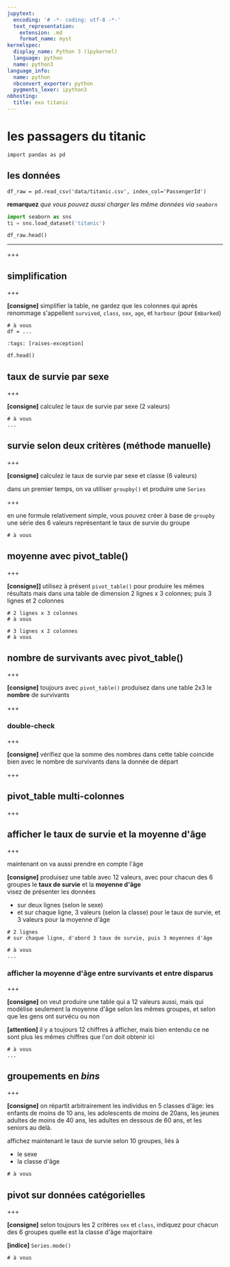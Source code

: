 ```yaml
---
jupytext:
  encoding: '# -*- coding: utf-8 -*-'
  text_representation:
    extension: .md
    format_name: myst
kernelspec:
  display_name: Python 3 (ipykernel)
  language: python
  name: python3
language_info:
  name: python
  nbconvert_exporter: python
  pygments_lexer: ipython3
nbhosting:
  title: exo titanic
---
```


# les passagers du titanic

```{code-cell} ipython3
import pandas as pd
```

## les données

```{code-cell} ipython3
df_raw = pd.read_csv('data/titanic.csv', index_col='PassengerId')
```

**remarquez** *que vous pouvez aussi charger les même données via `seaborn`*
```python
import seaborn as sns
ti = sns.load_dataset('titanic')
```

```{code-cell} ipython3
df_raw.head()
```

----

+++

## simplification

+++

**[consigne]** simplifier la table, ne gardez que les colonnes qui après renommage s'appellent `survived`, `class`, `sex`, `age`, et `harbour` (pour `Embarked`)

```{code-cell} ipython3
# à vous
df = ...
```

```{code-cell} ipython3
:tags: [raises-exception]

df.head()
```

## taux de survie par sexe

+++

**[consigne]** calculez le taux de survie par sexe (2 valeurs)

```{code-cell} ipython3
# à vous
...
```

## survie selon deux critères (méthode manuelle)

+++

**[consigne]** calculez le taux de survie par sexe et classe (6 valeurs)

dans un premier temps, on va utiliser `groupby()` et produire une `Series`

+++

en une formule relativement simple, vous pouvez créer à base de `groupby` une série des 6 valeurs représentant le taux de survie du groupe

```{code-cell} ipython3
# à vous
```

## moyenne avec pivot_table()

+++

**[consigne]]** utilisez à présent `pivot_table()` pour produire les mêmes résultats mais dans una table de dimension 2 lignes x 3 colonnes; puis 3 lignes et 2 colonnes

```{code-cell} ipython3
# 2 lignes x 3 colonnes
# à vous
```

```{code-cell} ipython3
# 3 lignes x 2 colonnes
# à vous
```

## nombre de survivants avec pivot_table()

+++

**[consigne]** toujours avec `pivot_table()` produisez dans une table 2x3 le **nombre** de survivants

+++

### double-check

+++

**[consigne]** vérifiez que la somme des nombres dans cette table coincide bien avec le nombre de survivants dans la donnée de départ

+++

## pivot_table multi-colonnes

+++

## afficher le taux de survie et la moyenne d'âge

+++

maintenant on va aussi prendre en compte l'âge

**[consigne]** produisez une table avec 12 valeurs, avec pour chacun des 6 groupes le **taux de survie** et la **moyenne d'âge**  
  visez de présenter les données
  * sur deux lignes (selon le sexe)
  * et sur chaque ligne, 3 valeurs (selon la classe) pour le taux de survie, et 3 valeurs pour la moyenne d'âge

```{code-cell} ipython3
# 2 lignes
# sur chaque ligne, d'abord 3 taux de survie, puis 3 moyennes d'âge

# à vous
...
```

### afficher la moyenne d'âge entre survivants et entre disparus

+++

**[consigne]** on veut produire une table qui a 12 valeurs aussi, mais qui modélise seulement la moyenne d'âge selon les mêmes groupes, et selon que les gens ont survécu ou non

**[attention]** il y a toujours 12 chiffres à afficher, mais bien entendu 
ce ne sont plus les mêmes chiffres que l'on doit obtenir ici

```{code-cell} ipython3
# à vous
...
```

## groupements en *bins*

+++

**[consigne]** on répartit arbitrairement les individus en 5 classes d'âge: les enfants de moins de 10 ans, les adolescents de moins de 20ans, les jeunes adultes de moins de 40 ans, les adultes en dessous de 60 ans, et les seniors au delà.

affichez maintenant le taux de survie selon 10 groupes, liés à 
  * le sexe
  * la classe d'âge

```{code-cell} ipython3
# à vous
```

## pivot sur données catégorielles

+++

**[consigne]** selon toujours les 2 critères `sex` et `class`, indiquez pour chacun des 6 groupes quelle est la classe d'âge majoritaire

**[indice]** `Series.mode()`

```{code-cell} ipython3
# à vous
```
